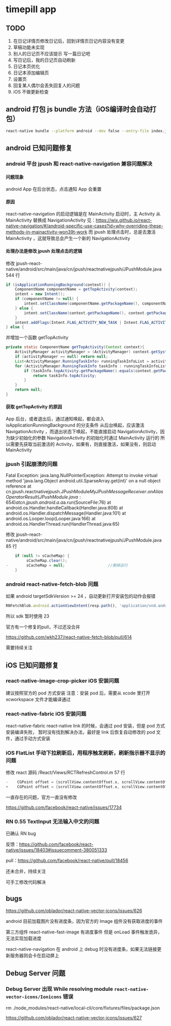 timepill app
=====

TODO
-----
1. 在日记详情页修改日记后，回到详情页日记内容没有变更
1. 草稿功能未实现
1. 别人的日记页不应该提示 写一篇日记吧
1. 写日记后，我的日记页自动刷新
1. 日记本页优化
1. 日记本添加编辑页
1. 设置页
1. 回复某人偶尔会丢失回复人的问题
1. iOS 不做更新检查

android 打包 js bundle 方法（iOS编译时会自动打包）
-----
```bash
react-native bundle --platform android --dev false --entry-file index.js --bundle-output android/app/src/main/assets/index.android.bundle --assets-dest android/app/src/main/res/
```



android 已知问题修复
-----

### android 平台 jpush 和 react-native-navigation 兼容问题解决
#### 问题现象

android App 在后台状态，点击通知 App 会重置

#### 原因

react-native-navigation 的启动逻辑是在 MainActivity 启动时，主 Activity 从 MainActivity 替换成 NavigationActivity
见：https://wix.github.io/react-native-navigation/#/android-specific-use-cases?id=why-overriding-these-methods-in-mainactivity-won39t-work
而 jpush 处理点击时，总是去激活 MainActivity ，这就导致总会产生一个新的 NavigationActivity

#### 处理办法是修改 jpush 处理点击的逻辑

修改 jpush-react-native/android/src/main/java/cn/jpush/reactnativejpush/JPushModule.java 544 行
```java
if (isApplicationRunningBackground(context)) {
    ComponentName componentName = getTopActivity(context);
    intent = new Intent();
    if (componentName != null) {
        intent.setClassName(componentName.getPackageName(), componentName.getClassName());
    } else {
        intent.setClassName(context.getPackageName(), context.getPackageName() + ".MainActivity");
    }
    intent.addFlags(Intent.FLAG_ACTIVITY_NEW_TASK | Intent.FLAG_ACTIVITY_SINGLE_TOP | Intent.FLAG_ACTIVITY_CLEAR_TOP);
} else {
```

并增加一个函数 getTopActivity
```java
private static ComponentName getTopActivity(Context context){
    ActivityManager activityManager = (ActivityManager) context.getSystemService(Service.ACTIVITY_SERVICE);
    if (activityManager == null) return null;
    List<ActivityManager.RunningTaskInfo> runningTaskInfoList = activityManager.getRunningTasks(Integer.MAX_VALUE);
    for (ActivityManager.RunningTaskInfo taskInfo : runningTaskInfoList) {
        if (taskInfo.topActivity.getPackageName().equals(context.getPackageName())){
            return taskInfo.topActivity;
        }
    }
    return null;
}
```

#### 获取 getTopActivity 的原因
App 后台，或者退出后，通过通知唤起，都会进入 isApplicationRunningBackground 的分支条件
从后台唤起，应该激活 NavigationActivity ，而退出状态下唤起，不能直接启动 NavigationActivity，因为缺少初始化的参数
NavigationActivity 的初始化时通过 MainActivity 运行的
所以需要先获取当前激活的 Activity，如果有，则直接激活，如果没有，则启动 MainActivity

### jpush 引起崩溃的问题

Fatal Exception: java.lang.NullPointerException: Attempt to invoke virtual method 'java.lang.Object android.util.SparseArray.get(int)' on a null object reference
       at cn.jpush.reactnativejpush.JPushModule$MyJPushMessageReceiver.onAliasOperatorResult(JPushModule.java:654)
       at cn.jpush.android.a.a$a.run(SourceFile:76)
       at android.os.Handler.handleCallback(Handler.java:808)
       at android.os.Handler.dispatchMessage(Handler.java:101)
       at android.os.Looper.loop(Looper.java:166)
       at android.os.HandlerThread.run(HandlerThread.java:65)
       
修改 jpush-react-native/android/src/main/java/cn/jpush/reactnativejpush/JPushModule.java 85 行

```java
    if (null != sCacheMap) {
         sCacheMap.clear();
-        sCacheMap = null;                   //删掉这行
    }
```

### android react-native-fetch-blob 问题
如果 android targetSdkVersion >= 24 ，自动更新打开安装包的动作会报错

```javascript
RNFetchBlob.android.actionViewIntent(resp.path(), 'application/vnd.android.package-archive');
```

所以 sdk 暂时使用 23

官方有一个修复的pull，不过还没合并

https://github.com/wkh237/react-native-fetch-blob/pull/614

需要持续关注


iOS 已知问题修复
-----

### react-native-image-crop-picker iOS 安装问题
建议按照官方的 pod 方式安装
注意：安装 pod 后，需要从 xcode 里打开 xcworkspace 文件才能编译通过


### react-native-fabric iOS 安装问题
react-native-fabric react-native link 的时候，会通过 pod 安装，但是 pod 方式安装编译失败，
暂时没有找到解决办法，最好是 link 后恢复自动修改的 pod 文件，通过手动方式安装

### iOS FlatList 手动下拉刷新后，用程序触发刷新，刷新指示器不显示的问题

修改 react 源码 /React/Views/RCTRefreshControl.m 57 行

```objective-c
-    CGPoint offset = {scrollView.contentOffset.x, scrollView.contentOffset.y - self.frame.size.height};
+    CGPoint offset = {scrollView.contentOffset.x, scrollView.contentOffset.y - 60};
```

一直存在的问题，官方一直没有修改

https://github.com/facebook/react-native/issues/17734

### RN 0.55 TextInput 无法输入中文的问题
已确认 RN bug

反馈：https://github.com/facebook/react-native/issues/18403#issuecomment-380051333

pull：https://github.com/facebook/react-native/pull/18456

还未合并，持续关注

可手工修改代码解决

bugs
-----
https://github.com/oblador/react-native-vector-icons/issues/626

android 目前加载图片没有进度条，因为官方的 Image 组件没有获取进度的事件

第三方组件 react-native-fast-image 有进度事件
但是 onLoad 事件触发诡异，无法实现加载进度

react-native-navigation 在 android 上 debug 时没有进度条，如果无法链接更新服务器则会卡在启动屏上


Debug Server 问题
-----
### Debug Server 出现 While resolving module `react-native-vector-icons/Ionicons` 错误

rm ./node_modules/react-native/local-cli/core/fixtures/files/package.json

https://github.com/oblador/react-native-vector-icons/issues/627


